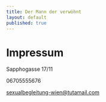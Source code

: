 ```yaml
---
title: Der Mann der verwöhnt
layout: default
published: true
---
```


# Impressum


Sapphogasse 17/11

06705555676

sexualbegleitung-wien@tutamail.com



